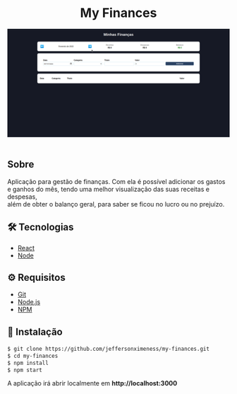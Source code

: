 # <div align="center">My Finances</div>

<img src="./my_finances.gif" />
<br>
<br>

## Sobre
<p>
    Aplicação para gestão de finanças. Com ela é possível adicionar os gastos e ganhos do mês, tendo uma melhor visualização das suas receitas e despesas,<br>
    além de obter o balanço geral, para saber se ficou no lucro ou no prejuízo.
</p>

## 🛠️ Tecnologias

<ul>
  <li><a href="https://reactjs.org/">React</a></li>
  <li><a href="https://nodejs.org/en/">Node</a></li>
</ul>

## ⚙️ Requisitos

<ul>
  <li><a href="https://git-scm.com/">Git</a></li>
  <li><a href="https://nodejs.org/en/">Node.js</a></li>
  <li><a href="https://www.npmjs.com/">NPM</a></li>
</ul>

## 🚀 Instalação

```
$ git clone https://github.com/jeffersonximeness/my-finances.git
$ cd my-finances
$ npm install
$ npm start
```

<p>A aplicação irá abrir localmente em <strong>http://localhost:3000</strong></p>